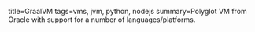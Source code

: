 title=GraalVM
tags=vms, jvm, python, nodejs
summary=Polyglot VM from Oracle with support for a number of languages/platforms.
~~~~~~

